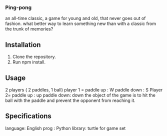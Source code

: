 ### Ping-pong
an all-time classic, a game for young and old, that never goes out of fashion. what better way to learn something new than with a classic from the trunk of memories?

## Installation
1. Clone the repository.
2. Run npm install.

## Usage
2 players ( 2 paddles, 1 ball) 
player 1 = paddle up : W
           paddle down : S
Player 2= paddle up : up
          paddle down: down
the object of the game is to hit the ball with the paddle and prevent the opponent from reaching it.           



## Specifications
language: English 
prog : Python
library: turtle for game set 
